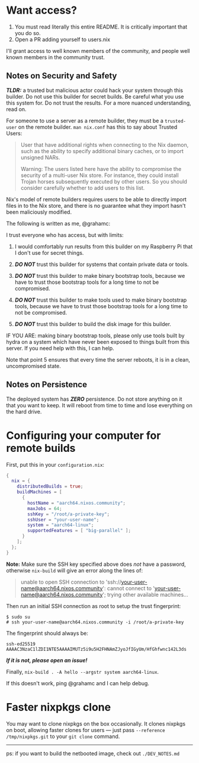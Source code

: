

# Want access?

1. You must read literally this entire README. It is critically
   important that you do so.
2. Open a PR adding yourself to users.nix

I'll grant access to well known members of the community, and people
well known members in the community trust.

## Notes on Security and Safety

***TLDR:*** a trusted but malicious actor could hack your system through
this builder. Do not use this builder for secret builds. Be careful
what you use this system for. Do not trust the results. For a more
nuanced understanding, read on.

For someone to use a server as a remote builder, they must be a
`trusted-user` on the remote builder. `man nix.conf` has this to say
about Trusted Users:

> User that have additional rights when connecting to the Nix daemon,
> such as the ability to specify additional binary caches, or to
> import unsigned NARs.
>
> Warning: The users listed here have the ability to compromise the
> security of a multi-user Nix store. For instance, they could install
> Trojan horses subsequently executed by other users. So you should
> consider carefully whether to add users to this list.

Nix's model of remote builders requires users to be able to directly
import files in to the Nix store, and there is no guarantee what they
import hasn't been maliciously modified.

The following is written as me, @grahamc:

I trust everyone who has access, but with limits:

1. I would comfortably run results from this builder on my Raspberry
   Pi that I don't use for secret things.

2. ***DO NOT*** trust this builder for systems that contain private
   data or tools.

3. ***DO NOT*** trust this builder to make binary bootstrap tools,
   because we have to trust those bootstrap tools for a long time to
   not be compromised.

4. ***DO NOT*** trust this builder to make tools used to make binary
   bootstrap tools, because we have to trust those bootstrap tools for
   a long time to not be compromised.

5. ***DO NOT*** trust this builder to build the disk image for this
   builder.

IF YOU ARE: making binary bootstrap tools, please only use tools
built by hydra on a system which have never been exposed to things
built from this server. If you need help with this, I can help.

Note that point 5 ensures that every time the server reboots, it is in
a clean, uncompromised state.

## Notes on Persistence

The deployed system has ***ZERO*** persistence. Do not store anything
on it that you want to keep. It will reboot from time to time and
lose everything on the hard drive.

# Configuring your computer for remote builds

First, put this in your `configuration.nix`:

```nix
{
  nix = {
    distributedBuilds = true;
    buildMachines = [
      {
        hostName = "aarch64.nixos.community";
        maxJobs = 64;
        sshKey = "/root/a-private-key";
        sshUser = "your-user-name";
        system = "aarch64-linux";
        supportedFeatures = [ "big-parallel" ];
      }
    ];
  };
}
```

**Note:** Make sure the SSH key specified above does *not* have a
password, otherwise `nix-build` will give an error along the lines of:

> unable to open SSH connection to
> 'ssh://your-user-name@aarch64.nixos.community': cannot connect to
> 'your-user-name@aarch64.nixos.community'; trying other available
> machines...

Then run an initial SSH connection as root to setup the trust
fingerprint:


```
$ sudo su
# ssh your-user-name@aarch64.nixos.community -i /root/a-private-key
```

The fingerprint should always be:

```
ssh-ed25519 AAAAC3NzaC1lZDI1NTE5AAAAIMUTz5i9u5H2FHNAmZJyoJfIGyUm/HfGhfwnc142L3ds
```

***If it is not, please open an issue!***

Finally, `nix-build . -A hello --argstr system aarch64-linux`.

If this doesn't work, ping @grahamc and I can help debug.

# Faster nixpkgs clone

You may want to clone nixpkgs on the box occasionally. It clones nixpkgs on
boot, allowing faster clones for users — just pass `--reference
/tmp/nixpkgs.git` to your `git clone` command.

---

ps: if you want to build the netbooted image, check out `./DEV_NOTES.md`
